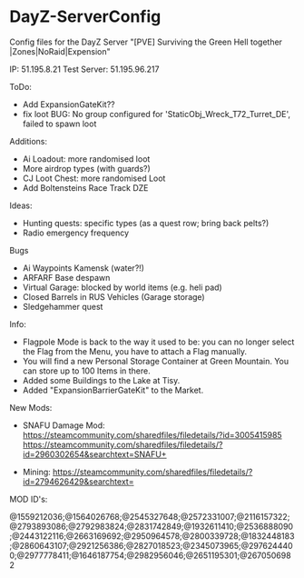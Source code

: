 # DayZ-ServerConfig

Config files for the DayZ Server
"[PVE] Surviving the Green Hell together |Zones|NoRaid|Expension"

IP: 51.195.8.21
Test Server: 51.195.96.217


ToDo:
- Add ExpansionGateKit??
- fix loot BUG: No group configured for 'StaticObj_Wreck_T72_Turret_DE', failed to spawn loot

Additions:
- Ai Loadout: more randomised loot
- More airdrop types (with guards?)
- CJ Loot Chest: more randomised Loot
- Add Boltensteins Race Track DZE

Ideas:
- Hunting quests: specific types (as a quest row; bring back pelts?)
- Radio emergency frequency

Bugs
- Ai Waypoints Kamensk (water?!)
- ARFARF Base despawn
- Virtual Garage: blocked by world items (e.g. heli pad)
- Closed Barrels in RUS Vehicles (Garage storage)
- Sledgehammer quest

Info:
- Flagpole Mode is back to the way it used to be: you can no longer select the Flag from the Menu, you have to attach a Flag manually.
- You will find a new Personal Storage Container at Green Mountain. You can store up to 100 Items in there.
- Added some Buildings to the Lake at Tisy.
- Added "ExpansionBarrierGateKit" to the Market.

New Mods:
- SNAFU Damage Mod: 
                    https://steamcommunity.com/sharedfiles/filedetails/?id=3005415985 
                    https://steamcommunity.com/sharedfiles/filedetails/?id=2960302654&searchtext=SNAFU+

- Mining: https://steamcommunity.com/sharedfiles/filedetails/?id=2794626429&searchtext=




MOD ID's:

@1559212036;@1564026768;@2545327648;@2572331007;@2116157322;@2793893086;@2792983824;@2831742849;@1932611410;@2536888090;@2443122116;@2663169692;@2950964578;@2800339728;@1832448183;@2860643107;@2921256386;@2827018523;@2345073965;@2976244400;@2977778411;@1646187754;@2982956046;@2651195301;@2670506982
